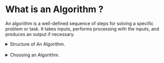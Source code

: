 # What is an Algorithm ?

An algorithm is a well-defined sequence of steps for solving a specific problem or task. It takes inputs, performs processing with the inputs, and produces an output if necessary.

<details>
  <summary>Structure of An Algorithm.</summary>
  
	- Inputs
	- Processing
	- Output (optional)
</details>

<br />

<details>
  <summary>Choosing an Algorithm.</summary>
  
	Choosing an algorithm is a matter of finding the best algorithm for the problem at hand.
	The best algorithm is the one that is the most efficient in terms of time and space complexity.

	- Time Complexity: How much time does it take to run the algorithm?
	- Space Complexity: How much memory does it take to run the algorithm?
		
</details>
